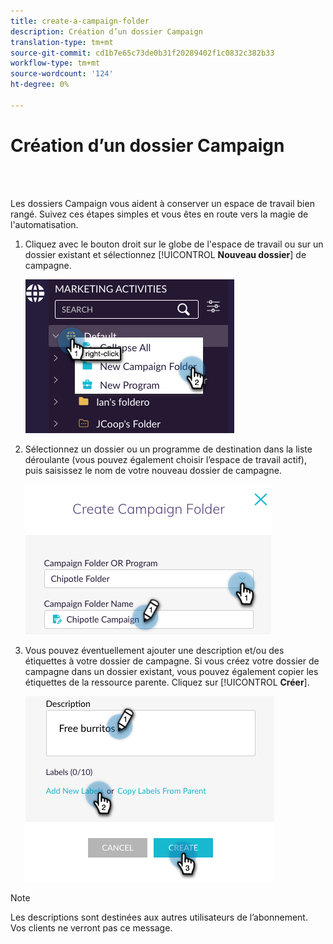 ```yaml
---
title: create-a-campaign-folder
description: Création d’un dossier Campaign
translation-type: tm+mt
source-git-commit: cd1b7e65c73de0b31f20289402f1c0832c382b33
workflow-type: tm+mt
source-wordcount: '124'
ht-degree: 0%

---
```



# Création d’un dossier Campaign

<br> 

Les dossiers Campaign vous aident à conserver un espace de travail bien rangé. Suivez ces étapes simples et vous êtes en route vers la magie de l&#39;automatisation.

1. Cliquez avec le bouton droit sur le globe de l&#39;espace de travail ou sur un dossier existant et sélectionnez [!UICONTROL **Nouveau dossier**] de campagne.

   ![Image un](/help/sky/assets/campaign-folders/create-a-campaign-folder/create-a-campaign-folder-1.png)

1. Sélectionnez un dossier ou un programme de destination dans la liste déroulante (vous pouvez également choisir l’espace de travail actif), puis saisissez le nom de votre nouveau dossier de campagne.

   ![Image un](/help/sky/assets/campaign-folders/create-a-campaign-folder/create-a-campaign-folder-2.png)

1. Vous pouvez éventuellement ajouter une description et/ou des étiquettes à votre dossier de campagne. Si vous créez votre dossier de campagne dans un dossier existant, vous pouvez également copier les étiquettes de la ressource parente. Cliquez sur [!UICONTROL **Créer**].

   ![Image un](/help/sky/assets/campaign-folders/create-a-campaign-folder/create-a-campaign-folder-3.png)

>[!NOTE]
>
>Les descriptions sont destinées aux autres utilisateurs de l’abonnement. Vos clients ne verront pas ce message.
